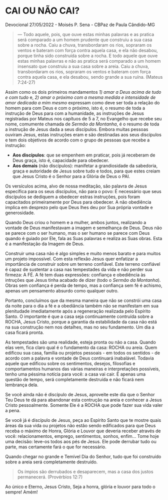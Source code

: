 # CAI OU NÃO CAI?

Devocional 27/05/2022 - Moisés P. Sena - CBPaz de Paula Cândido-MG

>  — Todo aquele, pois, que ouve estas minhas palavras e as pratica será  comparado a um homem prudente que construiu a sua casa sobre a rocha. Caiu a chuva, transbordaram os rios, sopraram os ventos e bateram com força  contra aquela casa, e ela não desabou, porque tinha sido construída  sobre a rocha. E todo aquele que ouve estas minhas palavras e não as  pratica será comparado a um homem insensato que construiu a sua casa  sobre a areia. Caiu a chuva, transbordaram os rios, sopraram os  ventos e bateram com força contra aquela casa, e ela desabou, sendo  grande a sua ruína. (Mateus 7:24-27)

Assim como os dois primeiros mandamentos *1) amar a Deus acima de tudo e com tudo* e, *2) amar o próximo com a mesma medida e intensidade de amor dedicada a mim mesmo* expressam como deve ser toda a relação do homem para com Deus e com o próximo, isto é, o resumo de toda a instrução de Deus para com a humanidade, as instruções de Jesus registradas por Mateus nos capítuos de 5 a 7, no Evangelho que recebe seu nome, comumente chamada de *Sermão da Montanha*, é o resumo de toda a instrução de Jesus dada a seus discípulos. Embora muitas pessoas ouviram Jesus, estas instruções eram e são destinadas aos seus discípulos e tem dois objetivos de acordo com o grupo de pessoas que recebe a instrução:

- **Aos discípulos**: que se empenhem em praticar, pois já receberam de Deus graça, isto é, capacidade para obedecer.
- **Aos demais** (não discípulos): manifetar a grandiosidade da sabedoria, graça e autoridade de Jesus sobre tudo e todos, para que estes creiam que Jesus Cristo é o Senhor para a Glória de Deus o PAI. 

Os versículos acima, alvo de nossa meditação, são palavra de Jesus específica para os seus discípulos, não para o povo: É necessário que seus discípulos se dediquem a obedecer estras instruções, pois foram capacitados primeiramente por Deus para obedecer. A não obediência implica em desprezo pelo que Deus lhes deu por Sua própria vontade e generosidade.

Quando Deus criou o homem e a mulher, ambos juntos, realizando a vontade de Deus manifestavam a imagem e semelhança de Deus. Deus não se parece com o ser humano, mas o ser humano se parece com Deus quando é guiado por Ele, fala as Suas palavras e realiza as Suas obras. Esta é a manifestação da Imagem de Deus.

Construir uma casa não é algo simples e muito menos barato e para muitos um projeto impossível. Com esta reflexão Jesus quer enfatizar a importância de construir sobre um terreno confiável. Este terreno confiável é capaz de sustentar a casa nas tempestades da vida e não perder sua firmeza: A FÉ. A fé tem duas expressões: confiança e obediência às intruções que Jesus tinha acabado de dizer (todo o *Sermão da Montanha*). Obras sem confiança é perda de tempo, mas a confiança sem fé é achismo, apenas um pensamento absurdo como qualquer outro.

Portanto, concluímos que da mesma maneira que não se constrói uma casa da noite para o dia a fé e a obediância também não se manifestam em sua plenitudade imediatamente após a regeneração realizada pelo Espírito Santo. O importante é que a casa seja continuamente contruída sobre a ROCHA, Jesus Cristo, porque a garantia da estabilidade da casa não está na sua construção nem nos detalhes, mas no seu fundamento. Um dia a casa ficará pronta.

As tempestades são uma realidade, esteja pronta ou não a casa. Quando elas vem, fica claro qual é o fundamento da casa: ROCHA ou areia. Quem edificou sua casa, família ou projetos pessoais - em todos os sentidos - de acordo com a palavra e vontade de Deus continuará inabalável. Todavia aquele que edificou sobre os sentimentos, desejos, filosofias e comportamentos humanos das várias maneiras e interpretações possíveis, tenho uma péssima notícia para você: a casa vai cair. É apenas uma questão de tempo, será completamente destruída e não ficará nem lembrança dela.

Se você ainda não é discípulo de Jesus, aproveite este dia que o Senhor Teu Deus te dá para abandonar esta contrução na areia e conhecer a Jesus Cristo pessoalmente. Somente Ele é a ROCHA que pode fazer sua vida valer a pena.

Se você já é discípulo de Jesus, peça ao Espírito Santo que te mostre quais áreas da sua vida ou projetos não estão sendo edificados para que Deus receba o máximo de Honra, Glória e Louvor que deveria receber através de você: relacionamentos, emprego, sentimentos, sonhos, enfim... Tome hoje uma decisão: leve-os todos aos pés de Jesus. Ele pode derrubar tudo ou parte, mas certamente fará o que for necessário.

Quando chegar no grande e Temível Dia do Senhor, tudo que foi construído sobre a areia será completamente destruído.

> Os ímpios são derrubados e desaparecem, mas a casa dos justos permanecerá. (Provérbios 12:7)

Ao único e Eterno, Jesus Cristo, Seja a honra, glória e louvor para todo o sempre! Amém!
